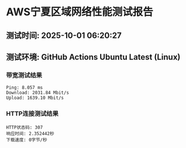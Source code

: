 # AWS宁夏区域网络性能测试报告
## 测试时间: 2025-10-01 06:20:27
## 测试环境: GitHub Actions Ubuntu Latest (Linux)

### 带宽测试结果
```
Ping: 8.057 ms
Download: 2031.84 Mbit/s
Upload: 1639.10 Mbit/s
```

### HTTP连接测试结果
```
HTTP状态码: 307
响应时间: 2.352442秒
下载速度: 0字节/秒
```

